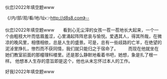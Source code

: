 伙峦)2022年填空题www

《/内/部/观/看/地/址👉http://d8s8.com》--

伙峦)2022年填空题www　　看到心无尘滓的女孩一茬一茬地长大起来，一个一个由粗枝大叶而低眉羞涩，心里涌起阵阵悲哀与愉悦。爱遇其人，得其所哉，在微凉的晚风里，相偎相依，总是人生的盛景。可是，总有一些歧路的亡羊，在绝望的泥淖里挣扎，惨烈而不获同情，我们就只能归之于宿命了。
　　而现在他就坐在她们教室前面的那幢理科楼里。还是那么静默地看着书吧，她想，象是扎了根一样。
他想本人生存的意旨即是这个，他也从未忘怀过本人的工作。





好我)2022年填空题www
